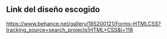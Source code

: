 ## Link del diseño escogido 
https://www.behance.net/gallery/185200121/Forms-HTMLCSS?tracking_source=search_projects|HTML+CSS&l=118
